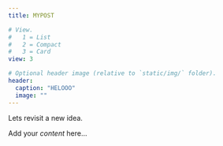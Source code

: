 ```yaml
---
title: MYPOST

# View.
#   1 = List
#   2 = Compact
#   3 = Card
view: 3

# Optional header image (relative to `static/img/` folder).
header:
  caption: "HELOOO"
  image: ""
---
```


Lets revisit a new idea.

Add your *content* here...
